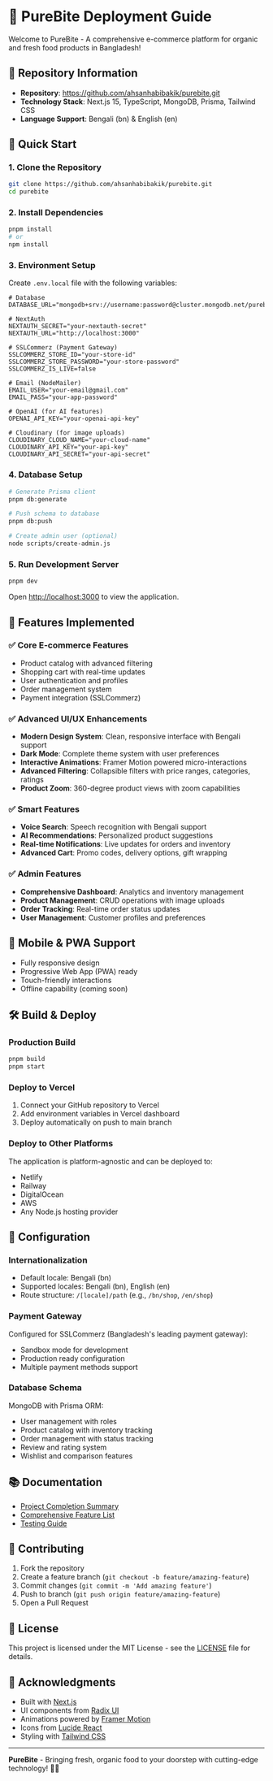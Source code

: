 # 🚀 PureBite Deployment Guide

Welcome to PureBite - A comprehensive e-commerce platform for organic and fresh food products in Bangladesh!

## 🌟 Repository Information

- **Repository**: https://github.com/ahsanhabibakik/purebite.git
- **Technology Stack**: Next.js 15, TypeScript, MongoDB, Prisma, Tailwind CSS
- **Language Support**: Bengali (bn) & English (en)

## 🚀 Quick Start

### 1. Clone the Repository
```bash
git clone https://github.com/ahsanhabibakik/purebite.git
cd purebite
```

### 2. Install Dependencies
```bash
pnpm install
# or
npm install
```

### 3. Environment Setup
Create `.env.local` file with the following variables:
```env
# Database
DATABASE_URL="mongodb+srv://username:password@cluster.mongodb.net/purebite"

# NextAuth
NEXTAUTH_SECRET="your-nextauth-secret"
NEXTAUTH_URL="http://localhost:3000"

# SSLCommerz (Payment Gateway)
SSLCOMMERZ_STORE_ID="your-store-id"
SSLCOMMERZ_STORE_PASSWORD="your-store-password"
SSLCOMMERZ_IS_LIVE=false

# Email (NodeMailer)
EMAIL_USER="your-email@gmail.com"
EMAIL_PASS="your-app-password"

# OpenAI (for AI features)
OPENAI_API_KEY="your-openai-api-key"

# Cloudinary (for image uploads)
CLOUDINARY_CLOUD_NAME="your-cloud-name"
CLOUDINARY_API_KEY="your-api-key"
CLOUDINARY_API_SECRET="your-api-secret"
```

### 4. Database Setup
```bash
# Generate Prisma client
pnpm db:generate

# Push schema to database
pnpm db:push

# Create admin user (optional)
node scripts/create-admin.js
```

### 5. Run Development Server
```bash
pnpm dev
```

Open [http://localhost:3000](http://localhost:3000) to view the application.

## 🎨 Features Implemented

### ✅ Core E-commerce Features
- Product catalog with advanced filtering
- Shopping cart with real-time updates
- User authentication and profiles
- Order management system
- Payment integration (SSLCommerz)

### ✅ Advanced UI/UX Enhancements
- **Modern Design System**: Clean, responsive interface with Bengali support
- **Dark Mode**: Complete theme system with user preferences
- **Interactive Animations**: Framer Motion powered micro-interactions
- **Advanced Filtering**: Collapsible filters with price ranges, categories, ratings
- **Product Zoom**: 360-degree product views with zoom capabilities

### ✅ Smart Features
- **Voice Search**: Speech recognition with Bengali support
- **AI Recommendations**: Personalized product suggestions
- **Real-time Notifications**: Live updates for orders and inventory
- **Advanced Cart**: Promo codes, delivery options, gift wrapping

### ✅ Admin Features
- **Comprehensive Dashboard**: Analytics and inventory management
- **Product Management**: CRUD operations with image uploads
- **Order Tracking**: Real-time order status updates
- **User Management**: Customer profiles and preferences

## 📱 Mobile & PWA Support
- Fully responsive design
- Progressive Web App (PWA) ready
- Touch-friendly interactions
- Offline capability (coming soon)

## 🛠 Build & Deploy

### Production Build
```bash
pnpm build
pnpm start
```

### Deploy to Vercel
1. Connect your GitHub repository to Vercel
2. Add environment variables in Vercel dashboard
3. Deploy automatically on push to main branch

### Deploy to Other Platforms
The application is platform-agnostic and can be deployed to:
- Netlify
- Railway
- DigitalOcean
- AWS
- Any Node.js hosting provider

## 🔧 Configuration

### Internationalization
- Default locale: Bengali (bn)
- Supported locales: Bengali (bn), English (en)
- Route structure: `/[locale]/path` (e.g., `/bn/shop`, `/en/shop`)

### Payment Gateway
Configured for SSLCommerz (Bangladesh's leading payment gateway):
- Sandbox mode for development
- Production ready configuration
- Multiple payment methods support

### Database Schema
MongoDB with Prisma ORM:
- User management with roles
- Product catalog with inventory tracking
- Order management with status tracking
- Review and rating system
- Wishlist and comparison features

## 📚 Documentation

- [Project Completion Summary](./PROJECT_COMPLETION_SUMMARY.md)
- [Comprehensive Feature List](./COMPREHENSIVE_PROJECT_COMPLETION.md)
- [Testing Guide](./TESTING.md)

## 🤝 Contributing

1. Fork the repository
2. Create a feature branch (`git checkout -b feature/amazing-feature`)
3. Commit changes (`git commit -m 'Add amazing feature'`)
4. Push to branch (`git push origin feature/amazing-feature`)
5. Open a Pull Request

## 📄 License

This project is licensed under the MIT License - see the [LICENSE](LICENSE) file for details.

## 🙏 Acknowledgments

- Built with [Next.js](https://nextjs.org/)
- UI components from [Radix UI](https://radix-ui.com/)
- Animations powered by [Framer Motion](https://framer.com/motion)
- Icons from [Lucide React](https://lucide.dev/)
- Styling with [Tailwind CSS](https://tailwindcss.com/)

---

**PureBite** - Bringing fresh, organic food to your doorstep with cutting-edge technology! 🌱✨